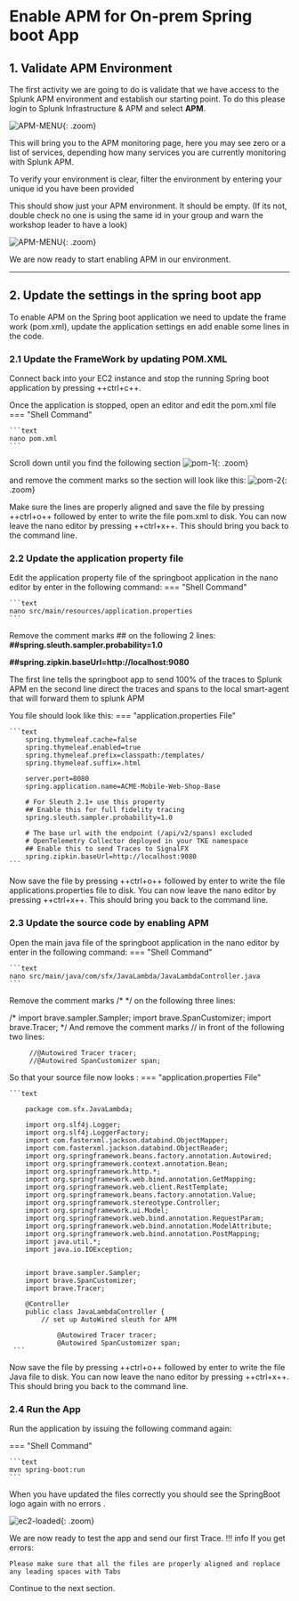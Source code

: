 # Enable APM for On-prem Spring boot App

## 1. Validate APM Environment

The first activity we are going to do is validate that we have access to the Splunk APM environment and establish our starting point. To do this please login to Splunk Infrastructure & APM and select **APM**.

![APM-MENU](../images/lambda/springboot-apm/IsAPMAvailable.png){: .zoom}

This will bring you to the APM monitoring page, here you may see zero or a list of services, depending how many services you are currently monitoring with Splunk APM.

To verify your environment is clear, filter the environment by entering your unique id you have been provided

This should show just your APM environment. It should be empty. (If its not, double check no one is using the same id in your group and warn the workshop leader to have a look)

![APM-MENU](../images/lambda/springboot-apm/APM-monitor.png){: .zoom}

We are now ready to start enabling APM in our environment.

---
## 2. Update the settings in the spring boot app
To enable APM on the Spring boot application we need to update the frame work (pom.xml), update the application settings en add enable some lines in the code.

### 2.1 Update the FrameWork by updating POM.XML

Connect back into your EC2 instance and stop the running Spring boot application by pressing ++ctrl+c++. 

Once the application is stopped, open an editor and edit the pom.xml file
=== "Shell Command"

    ```text
    nano pom.xml
    ```

Scroll down until you find the following section
![pom-1](../images/lambda/springboot-apm/pom_xml-1.png){: .zoom}

and remove the comment marks so the section will look like this:
![pom-2](../images/lambda/springboot-apm/pom_xml-2.png){: .zoom}

Make sure the lines are properly aligned and save the file by pressing ++ctrl+o++ followed by enter to write the file pom.xml to disk.
You can now leave the nano editor by pressing ++ctrl+x++. This should bring you back to the command line.

### 2.2 Update the application property file

Edit the application property file of the springboot application in the nano editor by enter in the following command:
=== "Shell Command"

    ```text
    nano src/main/resources/application.properties
    ```

Remove the comment marks \#\# on the following 2 lines:
**\#\#spring.sleuth.sampler.probability=1.0**

**\#\#spring.zipkin.baseUrl=http://localhost:9080**


The first line tells the springboot app to send 100% of the traces to Splunk APM  en the second line direct the traces and spans to the local smart-agent that will forward them to splunk APM

You file should look like this:
=== "application.properties File"

    ```text 
        spring.thymeleaf.cache=false
        spring.thymeleaf.enabled=true
        spring.thymeleaf.prefix=classpath:/templates/
        spring.thymeleaf.suffix=.html

        server.port=8080
        spring.application.name=ACME-Mobile-Web-Shop-Base

        # For Sleuth 2.1+ use this property
        ## Enable this for full fidelity tracing   
        spring.sleuth.sampler.probability=1.0

        # The base url with the endpoint (/api/v2/spans) excluded
        # OpenTelemetry Collector deployed in your TKE namespace
        ## Enable this to send Traces to SignalFX
        spring.zipkin.baseUrl=http://localhost:9080
    ```
Now save the file by pressing ++ctrl+o++ followed by enter to write the file applications.properties file to disk.
You can now leave the nano editor by pressing ++ctrl+x++. This should bring you back to the command line.


### 2.3 Update the source code by enabling APM

Open the main java file of the springboot application in the nano editor by enter in the following command:
=== "Shell Command"

    ```text
    nano src/main/java/com/sfx/JavaLambda/JavaLambdaController.java
    ```

Remove the comment marks /* */ on the following three lines:

/*
import brave.sampler.Sampler;
import brave.SpanCustomizer;
import brave.Tracer;
*/
And remove the comment marks // in front of the following two lines:

         //@Autowired Tracer tracer;
         //@Autowired SpanCustomizer span;


So that your source file now looks :
=== "application.properties File"

    ```text 
        
        package com.sfx.JavaLambda;

        import org.slf4j.Logger;
        import org.slf4j.LoggerFactory;
        import com.fasterxml.jackson.databind.ObjectMapper;
        import com.fasterxml.jackson.databind.ObjectReader;
        import org.springframework.beans.factory.annotation.Autowired;
        import org.springframework.context.annotation.Bean;
        import org.springframework.http.*;
        import org.springframework.web.bind.annotation.GetMapping;
        import org.springframework.web.client.RestTemplate;
        import org.springframework.beans.factory.annotation.Value;
        import org.springframework.stereotype.Controller;
        import org.springframework.ui.Model;
        import org.springframework.web.bind.annotation.RequestParam;
        import org.springframework.web.bind.annotation.ModelAttribute;
        import org.springframework.web.bind.annotation.PostMapping;
        import java.util.*;
        import java.io.IOException;


        import brave.sampler.Sampler;
        import brave.SpanCustomizer;
        import brave.Tracer;

        @Controller
        public class JavaLambdaController {
            // set up AutoWired sleuth for APM

                @Autowired Tracer tracer;
                @Autowired SpanCustomizer span;
     ```
Now save the file by pressing ++ctrl+o++ followed by enter to write the file Java file to disk.
You can now leave the nano editor by pressing ++ctrl+x++. This should bring you back to the command line.

### 2.4 Run the App

Run the application by issuing the following command again:

=== "Shell Command"

    ```text
    mvn spring-boot:run 
    ```
When you have updated the files correctly you should see the SpringBoot logo again with no errors .

![ec2-loaded](../images/lambda/initial_run/Springboot.png){: .zoom}

We are now ready to test the app and send our first Trace.
!!! info
    If you get errors: 
    
    Please make sure that all the files are properly aligned and replace any leading spaces with Tabs
 
 Continue to the next section.